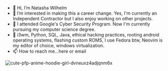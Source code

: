 - 👋 Hi, I’m Natasha Wilhelm 
- 👀 I’m interested in making this a career change. Yes, I'm currently an Independent Contractor but I also enjoy working on other projects.
- 🌱 I attended Google's Cyber Security Program. Now I'm currently pursuing my computer science degree.
- 💞️ i3wm, Python, SQL, Java, ethical hacking practices, rooting android operating systems, flashing custom ROMS, I use Fedora btw, Neovim is my editor of choice, windows virtualization. 
- 📫 How to reach me...here or email


<!---
Ndub40/Ndub40 is a ✨ special ✨ repository because its `README.md` (this file) appears on your GitHub profile.
You can click the Preview link to take a look at your changes.
--->
![cute-pfp-anime-hoodie-girl-dvneuxz4adjqnm6x](https://github.com/NDub40/Ndub40/assets/96153503/ea07b92b-66f7-4b5a-a74f-249182e26252)
